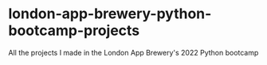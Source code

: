 # london-app-brewery-python-bootcamp-projects
All the projects I made in the London App Brewery's 2022 Python bootcamp
